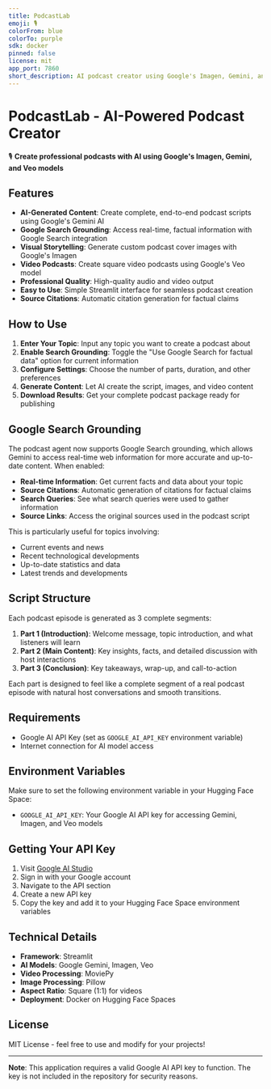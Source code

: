 ```yaml
---
title: PodcastLab
emoji: 🎙️
colorFrom: blue
colorTo: purple
sdk: docker
pinned: false
license: mit
app_port: 7860
short_description: AI podcast creator using Google's Imagen, Gemini, and Veo.
---
```


# PodcastLab - AI-Powered Podcast Creator

🎙️ **Create professional podcasts with AI using Google's Imagen, Gemini, and Veo models**

## Features

- **AI-Generated Content**: Create complete, end-to-end podcast scripts using Google's Gemini AI
- **Google Search Grounding**: Access real-time, factual information with Google Search integration
- **Visual Storytelling**: Generate custom podcast cover images with Google's Imagen
- **Video Podcasts**: Create square video podcasts using Google's Veo model
- **Professional Quality**: High-quality audio and video output
- **Easy to Use**: Simple Streamlit interface for seamless podcast creation
- **Source Citations**: Automatic citation generation for factual claims

## How to Use

1. **Enter Your Topic**: Input any topic you want to create a podcast about
2. **Enable Search Grounding**: Toggle the "Use Google Search for factual data" option for current information
3. **Configure Settings**: Choose the number of parts, duration, and other preferences
4. **Generate Content**: Let AI create the script, images, and video content
5. **Download Results**: Get your complete podcast package ready for publishing

## Google Search Grounding

The podcast agent now supports Google Search grounding, which allows Gemini to access real-time web information for more accurate and up-to-date content. When enabled:

- **Real-time Information**: Get current facts and data about your topic
- **Source Citations**: Automatic generation of citations for factual claims
- **Search Queries**: See what search queries were used to gather information
- **Source Links**: Access the original sources used in the podcast script

This is particularly useful for topics involving:

- Current events and news
- Recent technological developments
- Up-to-date statistics and data
- Latest trends and developments

## Script Structure

Each podcast episode is generated as 3 complete segments:

1. **Part 1 (Introduction)**: Welcome message, topic introduction, and what listeners will learn
2. **Part 2 (Main Content)**: Key insights, facts, and detailed discussion with host interactions
3. **Part 3 (Conclusion)**: Key takeaways, wrap-up, and call-to-action

Each part is designed to feel like a complete segment of a real podcast episode with natural host conversations and smooth transitions.

## Requirements

- Google AI API Key (set as `GOOGLE_AI_API_KEY` environment variable)
- Internet connection for AI model access

## Environment Variables

Make sure to set the following environment variable in your Hugging Face Space:

- `GOOGLE_AI_API_KEY`: Your Google AI API key for accessing Gemini, Imagen, and Veo models

## Getting Your API Key

1. Visit [Google AI Studio](https://aistudio.google.com/)
2. Sign in with your Google account
3. Navigate to the API section
4. Create a new API key
5. Copy the key and add it to your Hugging Face Space environment variables

## Technical Details

- **Framework**: Streamlit
- **AI Models**: Google Gemini, Imagen, Veo
- **Video Processing**: MoviePy
- **Image Processing**: Pillow
- **Aspect Ratio**: Square (1:1) for videos
- **Deployment**: Docker on Hugging Face Spaces

## License

MIT License - feel free to use and modify for your projects!

---

**Note**: This application requires a valid Google AI API key to function. The key is not included in the repository for security reasons.
